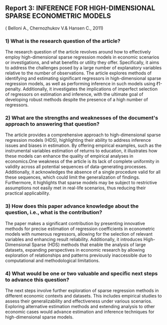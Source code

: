## Report 3: INFERENCE FOR HIGH-DIMENSIONAL SPARSE ECONOMETRIC MODELS
 ( Belloni A., Chernozhukov V.& Hansen C., 2011)

### 1) What is the research question of the article?
The research question of the article revolves around how to effectively employ high-dimensional sparse regression models in economic scenarios or investigations, and what benefits or utility they offer. Specifically, it aims to address the challenges posed by a large number of explanatory variables relative to the number of observations. The article explores methods of identifying and estimating significant regressors in high-dimensional sparse regression models, as well as performing inference in such models using ℓ1-penalty. Additionally, it investigates the implications of imperfect selection of regressors on estimation and inference, with the ultimate goal of developing robust methods despite the presence of a high number of regressors.

### 2) What are the strengths and weaknesses of the document's approach to answering that question?

The article provides a comprehensive approach to high-dimensional sparse regression models (HDS), highlighting their ability to address inference issues and biases in estimation. By offering empirical examples, such as the instrumental variables estimation of returns to education, it illustrates how these models can enhance the quality of empirical analyses in economics.One weakness of the article is its lack of complete uniformity in validity across all potential sequences of data-generating processes. Additionally, it acknowledges the absence of a single procedure valid for all these sequences, which could limit the generalization of findings. Furthermore, it highlights that sparse models may be subject to restrictive assumptions not easily met in real-life scenarios, thus reducing their practical applicability. 

### 3) How does this paper advance knowledge about the question, i.e., what is the contribution?

The paper makes a significant contribution by presenting innovative methods for precise estimation of regression coefficients in econometric models with numerous regressors, allowing for the selection of relevant variables and enhancing result reliability. Additionally, it introduces High-Dimensional Sparse (HDS) methods that enable the analysis of large datasets, expanding perspectives in economic research by allowing exploration of relationships and patterns previously inaccessible due to computational and methodological limitations.

### 4) What would be one or two valuable and specific next steps to advance this question?

The next steps involve further exploration of sparse regression methods in different economic contexts and datasets. This includes empirical studies to assess their generalizability and effectiveness under various scenarios. Exploring alternative estimation methods and extending analysis to other economic cases would advance estimation and inference techniques for high-dimensional sparse models.